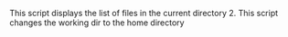 This script displays the list of files in the current directory
2. This script changes the working dir to the home directory
